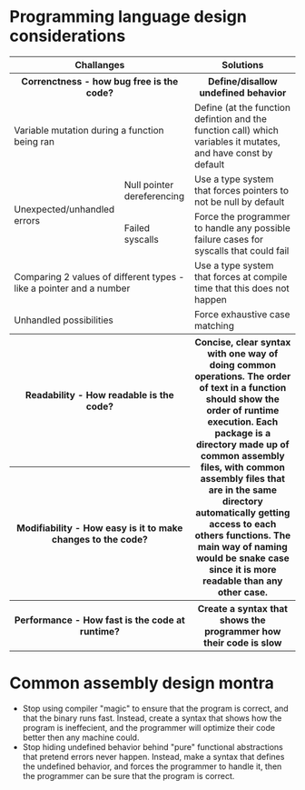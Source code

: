 # Programming language design considerations

<table>
  <tr>
    <th colspan="2">Challanges</th>
    <th>Solutions</th>
  </tr>
  <tr>
    <th colspan="2">Correnctness - how bug free is the code?</th>
    <th>Define/disallow undefined behavior</th>
  </tr>
  <tr>
    <td colspan="2">Variable mutation during a function being ran</td>
    <td>Define (at the function defintion and the function call) which variables it mutates, and have const by default</td>
  </tr>
  <tr>
    <td rowspan="2">Unexpected/unhandled errors</td>
    <td>Null pointer dereferencing</td>
    <td>Use a type system that forces pointers to not be null by default</td>
  </tr>
  <tr>
    <td>Failed syscalls</td>
    <td>Force the programmer to handle any possible failure cases for syscalls that could fail</td>
  </tr>
  <tr>
    <td colspan="2">Comparing 2 values of different types - like a pointer and a number</td>
    <td>Use a type system that forces at compile time that this does not happen</td>
  </tr>
  <tr>
    <td colspan="2">Unhandled possibilities</td>
    <td>Force exhaustive case matching</td>
  </tr>
  <tr>
    <th colspan="2">Readability - How readable is the code?</th>
    <th rowspan="2">Concise, clear syntax with one way of doing common operations. The order of text in a function should show the order of runtime execution. Each package is a directory made up of common assembly files, with common assembly files that are in the same directory automatically getting access to each others functions. The main way of naming would be snake case since it is more readable than any other case.</th>
  </tr>
  <tr>
    <th colspan="2">Modifiability - How easy is it to make changes to the code?</th>
  </tr>
  <tr>
    <th colspan="2">Performance - How fast is the code at runtime?</th>
    <th>Create a syntax that shows the programmer how their code is slow</th>
  </tr>
</table>

# Common assembly design montra

- Stop using compiler "magic" to ensure that the program is correct, and that the binary runs fast. Instead, create a syntax that shows how the program is ineffecient, and the programmer will optimize their code better then any machine could.
- Stop hiding undefined behavior behind "pure" functional abstractions that pretend errors never happen. Instead, make a syntax that defines the undefined behavior, and forces the programmer to handle it, then the programmer can be sure that the program is correct.
